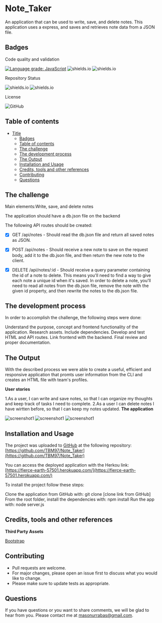 # Note_Taker


An application that can be used to write, save, and delete notes. This application uses a express, and saves and retrieves note data from a JSON file.

## Badges

Code quality and validation

[![Language grade: JavaScript](https://img.shields.io/lgtm/grade/javascript/g/TBM97/Note_Taker.svg?logo=lgtm&logoWidth=18)](https://lgtm.com/projects/g/TBM97/TeamProfileGen/context:javascript)
![shields.io](https://img.shields.io/github/languages/top/TBM97/Note_Taker)
![shields.io](https://img.shields.io/w3c-validation/html?targetUrl=https%3A%2F%TBM97.github.io%2FNote_Taker%2F)

Repository Status

![shields.io](https://img.shields.io/badge/Repo%20Status-In%20Progress-yellow)
![shields.io](https://img.shields.io/bitbucket/issues/TBM97/Note_Taker)

License

![GitHub](https://img.shields.io/github/license/TBM97/Note_Taker)

## Table of contents

- [Title](#title)
  - [Badges](#badges)
  - [Table of contents](#table-of-contents)
  - [The challenge](#the-challenge)
  - [The development process](#the-development-process)
  - [The Output](#the-output)
  - [Installation and Usage](#installation-and-usage)
  - [Credits, tools and other references](#credits-tools-and-other-references)
  - [Contributing](#contributing)
  - [Questions](#questions)

## The challenge

Main elements:Write, save, and delete notes

 The application should have a db.json file on the backend

 The following API routes should be created:

 - [x] GET /api/notes - Should read the db.json file and return all saved notes as JSON.

 - [x] POST /api/notes - Should receive a new note to save on the request body, add it to the db.json file, and then return the new note to the client.

 - [x] DELETE /api/notes/:id - Should receive a query parameter containing the id of a note to delete. This means you'll need to find a way to give each note a unique id when it's saved. In order to delete a note, you'll need to read all notes from the db.json file, remove the note with the given id property, and then rewrite the notes to the db.json file.




## The development process


In order to accomplish the challenge, the following steps were done:

Understand the purpose, concept and frontend functionality of the application.
Research assets.
Include dependencies.
Develop and test HTML and API routes.
Link frontend with the backend.
Final review and proper documentation.

## The Output


With the described process we were able to create a useful, efficient and responsive application that promts user information from the CLI and creates an HTML file with team's profiles.

**User stories**

1.As a user, I can write and save notes, so that I can organize my thoughts and keep track of tasks I need to complete.
2.As a user I can delete notes I have wirtten before, so that I can keep my notes updated.
**The application**

![screenshot1](./images/screenshot1.png)
![screenshot1](./images/screenshot2.png)
![screenshot1](./images/screenshot3.png)




## Installation and Usage

The project was uploaded to [GitHub](https://github.com/) at the following repository:
[https://github.com/TBM97/Note_Taker](https://github.com/TBM97/Note_Taker)

You can access the deployed application with the Herkou link:
[https://fierce-earth-57501.herokuapp.com/](https://fierce-earth-57501.herokuapp.com/)


To install the project follow these steps:

Clone the application from GitHub with: git clone [clone link from GitHub]
From the root folder, install the dependencies with: npm install
Run the app with: node server.js



## Credits, tools and other references

**Third Party Assets**

[Bootstrap](https://getbootstrap.com/)




## Contributing

- Pull requests are welcome.
- For major changes, please open an issue first to discuss what you would like to change.
- Please make sure to update tests as appropriate.

## Questions

If you have questions or you want to share comments, we will be glad to hear from you. Please contact me at masonurrabas@gmail.com.


